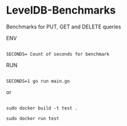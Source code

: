 # LevelDB-Benchmarks
Benchmarks for PUT, GET and DELETE queries

ENV
```

SECONDS= Count of seconds for benchmark

```

RUN
```

SECONDS=1 go run main.go
```

or
```

sudo docker build -t test .

sudo docker run test

```
